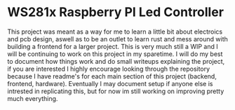 # WS281x Raspberry PI Led Controller
This project was meant as a way for me to learn a little bit about electroics and pcb design, aswell as to be an outlet to learn rust and mess around with building a frontend for a larger project. This is very much still a WIP and I will be continuing to work on this project in my sparetime. I will do my best to document how things work and do small writeups explaining the project, if you are interested I highly encourage looking through the repository because I have readme's for each main section of this project (backend, frontend, hardware). Eventually I may document setup if anyone else is intrested in replicating this, but for now im still working on improving pretty much everything.
